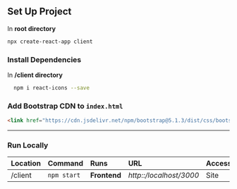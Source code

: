 ## Set Up Project

In **root directory**

```bash
npx create-react-app client
```

### Install Dependencies

In **/client directory**

```bash
  npm i react-icons --save
```

### Add Bootstrap CDN to `index.html`

```html
<link href="https://cdn.jsdelivr.net/npm/bootstrap@5.1.3/dist/css/bootstrap.min.css" rel="stylesheet" integrity="sha384-1BmE4kWBq78iYhFldvKuhfTAU6auU8tT94WrHftjDbrCEXSU1oBoqyl2QvZ6jIW3" crossorigin="anonymous">

```

---

### Run Locally

| Location | Command      | Runs         | URL                     | Access |
| :------- | :----------- | :----------- | :---------------------- | :----- |
| /client  |  `npm start` | **Frontend** | *http::/localhost/3000* | Site   |
